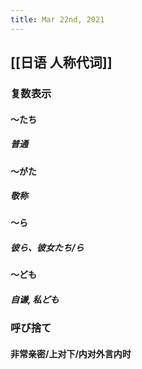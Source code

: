 ```yaml
---
title: Mar 22nd, 2021
---
```


## [[日语 人称代词]]
### 复数表示
#### ～たち
##### 普通
#### ～がた
##### 敬称
#### ～ら
##### 彼ら、彼女たち/ら
#### ～ども
##### 自谦, 私ども
### 呼び捨て
#### 非常亲密/上对下/内对外言内时
